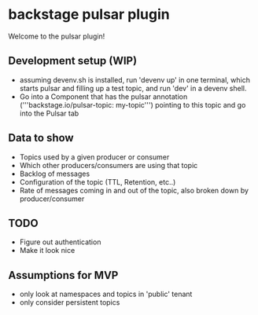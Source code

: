 # backstage pulsar plugin

Welcome to the pulsar plugin!

## Development setup (WIP)

- assuming devenv.sh is installed, run 'devenv up' in one terminal, which starts pulsar and filling up a test topic, and run 'dev' in a devenv shell.
- Go into a Component that has the pulsar annotation ('''backstage.io/pulsar-topic: my-topic''') pointing to this topic and go into the Pulsar tab

## Data to show
- Topics used by a given producer or consumer
- Which other producers/consumers are using that topic
- Backlog of messages
- Configuration of the topic (TTL, Retention, etc..)
- Rate of messages coming in and out of the topic, also broken down by producer/consumer

## TODO

- Figure out authentication
- Make it look nice

## Assumptions for MVP

- only look at namespaces and topics in 'public' tenant
- only consider persistent topics


